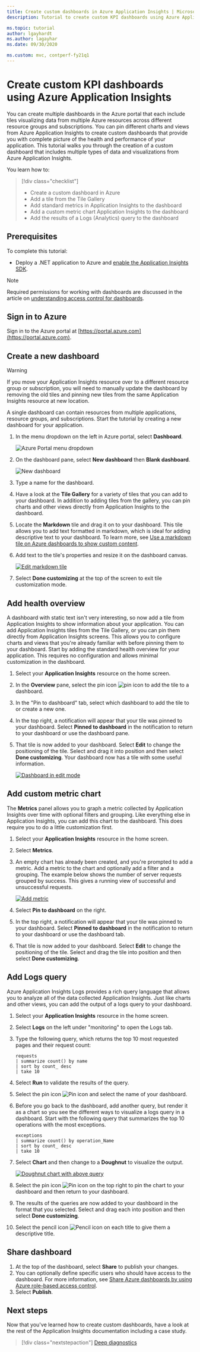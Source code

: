 ```yaml
---
title: Create custom dashboards in Azure Application Insights | Microsoft Docs
description: Tutorial to create custom KPI dashboards using Azure Application Insights.

ms.topic: tutorial
author: lgayhardt
ms.author: lagayhar
ms.date: 09/30/2020

ms.custom: mvc, contperf-fy21q1
---
```


# Create custom KPI dashboards using Azure Application Insights

You can create multiple dashboards in the Azure portal that each include tiles visualizing data from multiple Azure resources across different resource groups and subscriptions.  You can pin different charts and views from Azure Application Insights to create custom dashboards that provide you with complete picture of the health and performance of your application. This tutorial walks you through the creation of a custom dashboard that includes multiple types of data and visualizations from Azure Application Insights.

 You learn how to:

> [!div class="checklist"]
> * Create a custom dashboard in Azure
> * Add a tile from the Tile Gallery
> * Add standard metrics in Application Insights to the dashboard
> * Add a custom metric chart Application Insights to the dashboard
> * Add the results of a Logs (Analytics) query to the dashboard

## Prerequisites

To complete this tutorial:

- Deploy a .NET application to Azure and [enable the Application Insights SDK](../app/asp-net.md).

> [!NOTE]
> Required permissions for working with dashboards are discussed in the article on [understanding access control for dashboards](../../azure-portal/azure-portal-dashboard-share-access.md#understanding-access-control-for-dashboards).

## Sign in to Azure

Sign in to the Azure portal at [https://portal.azure.com](https://portal.azure.com).

## Create a new dashboard

> [!WARNING]
> If you move your Application Insights resource over to a different resource group or subscription, you will need to manually update the dashboard by removing the old tiles and pinning new tiles from the same Application Insights resource at new location.

A single dashboard can contain resources from multiple applications, resource groups, and subscriptions.  Start the tutorial by creating a new dashboard for your application.  

1. In the menu dropdown on the left in Azure portal, select **Dashboard**.

    ![Azure Portal menu dropdown](media/tutorial-app-dashboards/dashboard-from-menu.png)

2. On the dashboard pane, select **New dashboard** then **Blank dashboard**.

   ![New dashboard](media/tutorial-app-dashboards/new-dashboard.png)

3. Type a name for the dashboard.
4. Have a look at the **Tile Gallery** for a variety of tiles that you can add to your dashboard.  In addition to adding tiles from the gallery, you can pin charts and other views directly from Application Insights to the dashboard.
5. Locate the **Markdown** tile and drag it on to your dashboard.  This tile allows you to add text formatted in markdown, which is ideal for adding descriptive text to your dashboard. To learn more, see [Use a markdown tile on Azure dashboards to show custom content](../../azure-portal/azure-portal-markdown-tile.md).
6. Add text to the tile's properties and resize it on the dashboard canvas.

    [![Edit markdown tile](media/tutorial-app-dashboards/markdown.png)](media/tutorial-app-dashboards/dashboard-edit-mode.png#lightbox)

7. Select **Done customizing** at the top of the screen to exit tile customization mode.

## Add health overview

A dashboard with static text isn't very interesting, so now add a tile from Application Insights to show information about your application. You can add Application Insights tiles from the Tile Gallery, or you can pin them directly from Application Insights screens. This allows you to configure charts and views that you're already familiar with before pinning them to your dashboard.  Start by adding the standard health overview for your application.  This requires no configuration and allows minimal customization in the dashboard.


1. Select your **Application Insights** resource on the home screen.
2. In the **Overview** pane, select the pin icon ![pin icon](media/tutorial-app-dashboards/pushpin.png) to add the tile to a dashboard.
3. In the "Pin to dashboard" tab, select which dashboard to add the tile to or create a new one.
 
3. In the top right, a notification will appear that your tile was pinned to your dashboard.  Select **Pinned to dashboard** in the notification to return to your dashboard or use the dashboard pane.
4. That tile is now added to your dashboard. Select **Edit** to change the positioning of the tile. Select and drag it into position and then select **Done customizing**. Your dashboard now has a tile with some useful information.

    [![Dashboard in edit mode](media/tutorial-app-dashboards/dashboard-edit-mode.png)](media/tutorial-app-dashboards/dashboard-edit-mode.png#lightbox)

## Add custom metric chart

The **Metrics** panel allows you to graph a metric collected by Application Insights over time with optional filters and grouping.  Like everything else in Application Insights, you can add this chart to the dashboard.  This does require you to do a little customization first.

1. Select your **Application Insights** resource in the home screen.
1. Select **Metrics**.  
2. An empty chart has already been created, and you're prompted to add a metric.  Add a metric to the chart and optionally add a filter and a grouping.  The example below shows the number of server requests grouped by success.  This gives a running view of successful and unsuccessful requests.

	[![Add metric](media/tutorial-app-dashboards/metrics.png)](media/tutorial-app-dashboards/metrics.png#lightbox)

4. Select **Pin to dashboard** on the right.

3.  In the top right, a notification will appear that your tile was pinned to your dashboard. Select **Pinned to dashboard** in the notification to return to your dashboard or use the dashboard tab.

4. That tile is now added to your dashboard. Select **Edit** to change the positioning of the tile. Select and drag the tile into position and then select **Done customizing**.

## Add Logs query

Azure Application Insights Logs provides a rich query language that allows you to analyze all of the data collected Application Insights. Just like charts and other views, you can add the output of a logs query to your dashboard.

1. Select your **Application Insights** resource in the home screen.
2. Select **Logs** on the left under "monitoring" to open the Logs tab.
3. Type the following query, which returns the top 10 most requested pages and their request count:

    ``` Kusto
	requests
	| summarize count() by name
	| sort by count_ desc
	| take 10
    ```

4. Select **Run** to validate the results of the query.
5. Select the pin icon ![Pin icon](media/tutorial-app-dashboards/pushpin.png) and select the name of your dashboard.

5. Before you go back to the dashboard, add another query, but render it as a chart so you see the different ways to visualize a logs query in a dashboard. Start with the following query that summarizes the top 10 operations with the most exceptions.

    ``` Kusto
	exceptions
	| summarize count() by operation_Name
	| sort by count_ desc
	| take 10
    ```

6. Select **Chart** and then change to a **Doughnut** to visualize the output.

	[![Doughnut chart with above query](media/tutorial-app-dashboards/logs-doughnut.png)](media/tutorial-app-dashboards/logs-doughnut.png#lightbox)

6. Select the pin icon ![Pin icon](media/tutorial-app-dashboards/pushpin.png) on the top right to pin the chart to your dashboard and then  return to your dashboard.
7. The results of the queries are now added to your dashboard in the format that you selected. Select and drag each into position and then select **Done customizing**.
8. Select the pencil icon ![Pencil icon](media/tutorial-app-dashboards/pencil.png) on each title to give them a descriptive title.

## Share dashboard

1. At the top of the dashboard, select **Share** to publish your changes.
2. You can optionally define specific users who should have access to the dashboard. For more information, see [Share Azure dashboards by using Azure role-based access control](../../azure-portal/azure-portal-dashboard-share-access.md).
3. Select **Publish**.

## Next steps

Now that you've learned how to create custom dashboards, have a look at the rest of the Application Insights documentation including a case study.

> [!div class="nextstepaction"]
> [Deep diagnostics](../app/devops.md)
